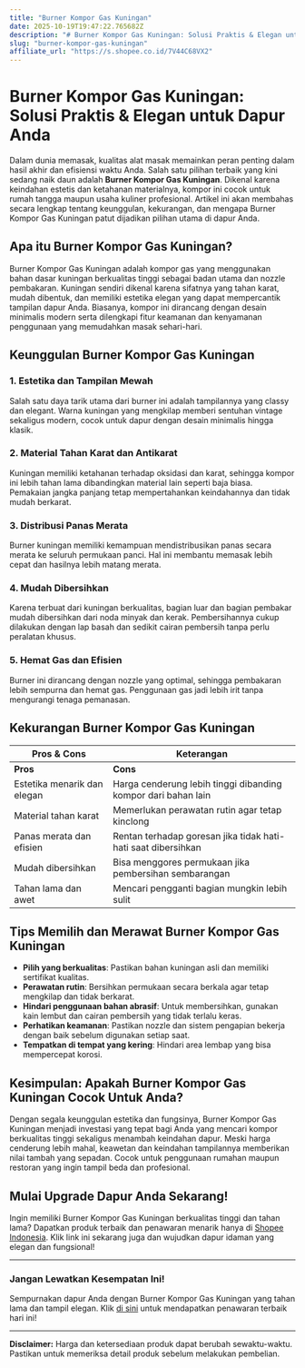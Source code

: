 ```yaml
---
title: "Burner Kompor Gas Kuningan"
date: 2025-10-19T19:47:22.765682Z
description: "# Burner Kompor Gas Kuningan: Solusi Praktis & Elegan untuk Dapur Anda..."
slug: "burner-kompor-gas-kuningan"
affiliate_url: "https://s.shopee.co.id/7V44C68VX2"
---
```

# Burner Kompor Gas Kuningan: Solusi Praktis & Elegan untuk Dapur Anda

Dalam dunia memasak, kualitas alat masak memainkan peran penting dalam hasil akhir dan efisiensi waktu Anda. Salah satu pilihan terbaik yang kini sedang naik daun adalah **Burner Kompor Gas Kuningan**. Dikenal karena keindahan estetis dan ketahanan materialnya, kompor ini cocok untuk rumah tangga maupun usaha kuliner profesional. Artikel ini akan membahas secara lengkap tentang keunggulan, kekurangan, dan mengapa Burner Kompor Gas Kuningan patut dijadikan pilihan utama di dapur Anda.

## Apa itu Burner Kompor Gas Kuningan?

Burner Kompor Gas Kuningan adalah kompor gas yang menggunakan bahan dasar kuningan berkualitas tinggi sebagai badan utama dan nozzle pembakaran. Kuningan sendiri dikenal karena sifatnya yang tahan karat, mudah dibentuk, dan memiliki estetika elegan yang dapat mempercantik tampilan dapur Anda. Biasanya, kompor ini dirancang dengan desain minimalis modern serta dilengkapi fitur keamanan dan kenyamanan penggunaan yang memudahkan masak sehari-hari.

## Keunggulan Burner Kompor Gas Kuningan

### 1. Estetika dan Tampilan Mewah
Salah satu daya tarik utama dari burner ini adalah tampilannya yang classy dan elegant. Warna kuningan yang mengkilap memberi sentuhan vintage sekaligus modern, cocok untuk dapur dengan desain minimalis hingga klasik.

### 2. Material Tahan Karat dan Antikarat
Kuningan memiliki ketahanan terhadap oksidasi dan karat, sehingga kompor ini lebih tahan lama dibandingkan material lain seperti baja biasa. Pemakaian jangka panjang tetap mempertahankan keindahannya dan tidak mudah berkarat.

### 3. Distribusi Panas Merata
Burner kuningan memiliki kemampuan mendistribusikan panas secara merata ke seluruh permukaan panci. Hal ini membantu memasak lebih cepat dan hasilnya lebih matang merata.

### 4. Mudah Dibersihkan
Karena terbuat dari kuningan berkualitas, bagian luar dan bagian pembakar mudah dibersihkan dari noda minyak dan kerak. Pembersihannya cukup dilakukan dengan lap basah dan sedikit cairan pembersih tanpa perlu peralatan khusus.

### 5. Hemat Gas dan Efisien
Burner ini dirancang dengan nozzle yang optimal, sehingga pembakaran lebih sempurna dan hemat gas. Penggunaan gas jadi lebih irit tanpa mengurangi tenaga pemanasan.

## Kekurangan Burner Kompor Gas Kuningan

| **Pros & Cons** | **Keterangan** |
|------------------|----------------|
| **Pros** | **Cons** |
| Estetika menarik dan elegan | Harga cenderung lebih tinggi dibanding kompor dari bahan lain |
| Material tahan karat | Memerlukan perawatan rutin agar tetap kinclong |
| Panas merata dan efisien | Rentan terhadap goresan jika tidak hati-hati saat dibersihkan |
| Mudah dibersihkan | Bisa menggores permukaan jika pembersihan sembarangan |
| Tahan lama dan awet | Mencari pengganti bagian mungkin lebih sulit |

## Tips Memilih dan Merawat Burner Kompor Gas Kuningan

- **Pilih yang berkualitas**: Pastikan bahan kuningan asli dan memiliki sertifikat kualitas.
- **Perawatan rutin**: Bersihkan permukaan secara berkala agar tetap mengkilap dan tidak berkarat.
- **Hindari penggunaan bahan abrasif**: Untuk membersihkan, gunakan kain lembut dan cairan pembersih yang tidak terlalu keras.
- **Perhatikan keamanan**: Pastikan nozzle dan sistem pengapian bekerja dengan baik sebelum digunakan setiap saat.
- **Tempatkan di tempat yang kering**: Hindari area lembap yang bisa mempercepat korosi.

## Kesimpulan: Apakah Burner Kompor Gas Kuningan Cocok Untuk Anda?

Dengan segala keunggulan estetika dan fungsinya, Burner Kompor Gas Kuningan menjadi investasi yang tepat bagi Anda yang mencari kompor berkualitas tinggi sekaligus menambah keindahan dapur. Meski harga cenderung lebih mahal, keawetan dan keindahan tampilannya memberikan nilai tambah yang sepadan. Cocok untuk penggunaan rumahan maupun restoran yang ingin tampil beda dan profesional.

## Mulai Upgrade Dapur Anda Sekarang!

Ingin memiliki Burner Kompor Gas Kuningan berkualitas tinggi dan tahan lama? Dapatkan produk terbaik dan penawaran menarik hanya di [Shopee Indonesia](https://s.shopee.co.id/7V44C68VX2). Klik link ini sekarang juga dan wujudkan dapur idaman yang elegan dan fungsional!

---

### **Jangan Lewatkan Kesempatan Ini!**
Sempurnakan dapur Anda dengan Burner Kompor Gas Kuningan yang tahan lama dan tampil elegan. Klik [di sini](https://s.shopee.co.id/7V44C68VX2) untuk mendapatkan penawaran terbaik hari ini!

---

**Disclaimer:** Harga dan ketersediaan produk dapat berubah sewaktu-waktu. Pastikan untuk memeriksa detail produk sebelum melakukan pembelian.